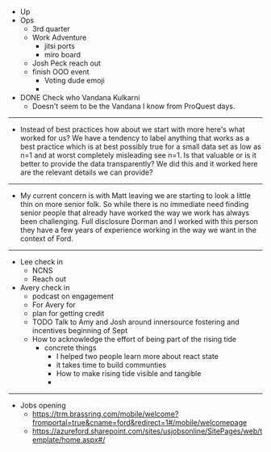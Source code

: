 - Up
- Ops
	- 3rd quarter
	- Work Adventure
		- jitsi ports
		- miro board
	- Josh Peck reach out
	- finish OOO event
		- Voting dude emoji
		-
- DONE Check who Vandana Kulkarni
	- Doesn't seem to be the Vandana I know from ProQuest days.
- ---
- Instead of best practices how about we start with more here's what worked for us? We have a tendency to label anything that works as a best practice which is at best possibly true for a small data set as low as n=1 and at worst completely misleading see n=1. Is that valuable or is it better to provide the data transparently? We did this and it worked here are the relevant details we can provide?
- ---
- My current concern is with Matt leaving we are starting to look a little thin on more senior folk. So while there is no immediate need finding senior people that already have worked the way we work has always been challenging. Full disclosure Dorman and I worked with this person they have a few years of experience working in the way we want in the context of Ford.
- ---
- Lee check in
	- NCNS
	- Reach out
- Avery check in
	- podcast on engagement
	- For Avery for
	- plan for getting credit
	- TODO Talk to Amy and Josh around innersource fostering and incentives beginning of Sept
	- How to acknowledge the effort of being part of the rising tide
		- concrete things
			- I helped two people learn more about react state
			- it takes time to build communties
			- How to make rising tide visible and tangible
			-
- ---
- Jobs opening
	- https://trm.brassring.com/mobile/welcome?fromportal=true&cname=ford&redirect=1#/mobile/welcomepage
	- https://azureford.sharepoint.com/sites/usjobsonline/SitePages/web/template/home.aspx#/